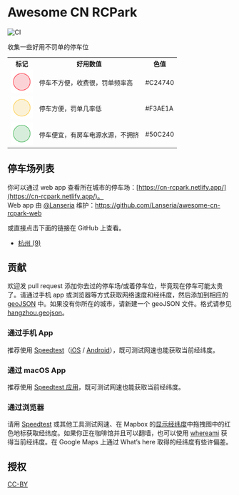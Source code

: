 # Awesome CN RCPark
![CI](https://github.com/ElaWorkshop/awesome-cn-cafe/workflows/CI/badge.svg)

收集一些好用不罚单的停车位

<table>
<tr><th>标记</th><th>好用数值</th><th>色值</th></tr>
<tr><td><img src="resources/markers/slow.png" width="50" alt="Slow marker"></td><td>停车不方便，收费很，罚单频率高</td><td>#C24740</td></tr>
<tr><td><img src="resources/markers/moderate.png" width="50" alt="Moderate marker"></td><td>停车方便，罚单几率低</td><td>#F3AE1A</td></tr>
<tr><td><img src="resources/markers/fast.png" width="50" alt="Fast marker"></td><td>停车便宜，有房车电源水源，不拥挤</td><td>#50C240</td></tr>
</table>


## 停车场列表

你可以通过 web app 查看所在城市的停车场：[https://cn-rcpark.netlify.app/](https://cn-rcpark.netlify.app/)。  
Web app 由 [@Lanseria](https://github.com/Lanseria) 维护：https://github.com/Lanseria/awesome-cn-rcpark-web

或直接点击下面的链接在 GitHub 上查看。

* [杭州 (9)](hangzhou.geojson)

## 贡献

欢迎发 pull request 添加你去过的停车场/或着停车位，毕竟现在停车可能太贵了。请通过手机 app 或浏览器等方式获取网络速度和经纬度，然后添加到相应的 [geoJSON](http://geojson.org/geojson-spec.html) 中。如果没有你所在的城市，请新建一个 geoJSON 文件。格式请参见 [hangzhou.geojson](hangzhou.geojson)。

### 通过手机 App

推荐使用 [Speedtest](http://www.speedtest.net/mobile/)（[iOS](https://itunes.apple.com/app/speedtest-net-mobile-speed/id300704847?mt=8) / [Android](https://play.google.com/store/apps/details?id=org.zwanoo.android.speedtest)），既可测试网速也能获取当前经纬度。

### 通过 macOS App

推荐使用 [Speedtest 应用](https://apps.apple.com/us/app/speedtest-by-ookla/id1153157709?mt=12)，既可测试网速也能获取当前经纬度。

### 通过浏览器

请用 [Speedtest](http://speedtest.net) 或其他工具测试网速、在 Mapbox 的[显示经纬度](https://www.mapbox.com/mapbox.js/example/v1.0.0/select-center-form/)中拖拽图中的红色地标获取经纬度。如果你正在咖啡馆并且可以翻墙，也可以使用 [whereami](https://xavierchow.github.io/whereami/) 获得当前经纬度。在 Google Maps 上通过 What’s here 取得的经纬度有些许偏差。

## 授权
[CC-BY](http://creativecommons.org/licenses/by/4.0/)
